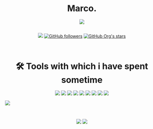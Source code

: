 <h1 align="center">Marco.</h1>

<p align="center"><a><img src="https://avatars.githubusercontent.com/u/37117103?s=230&u=e61b28deccade0c11f516a6648d90c32c93895c8&"></a></p>
<h2></h2>
<p align="center">
<a href="https://github.com/Mawco"><img src="https://komarev.com/ghpvc/?username=Mawco&color=blueviolet&style=flat-square"></a>
<a href="https://github.com/Mawco?tab=followers"><img alt="GitHub followers" src="https://img.shields.io/github/followers/Mawco?color=blueviolet&label=Mawco%27s%20GitHub%20Followers&logo=Github&style=flat-square"></a>
<a href="https://github.com/Mawco?tab=repositories"><img alt="GitHub Org's stars" src="https://img.shields.io/github/stars/Mawco?color=blueviolet&label=Mawco%27s%20GitHub%20Stars&logo=github&style=flat-square"></a>
</p>

<br>
<h1 align="center">🛠️ Tools with which i have spent sometime</h1>
<p align="center">
	<img src="https://img.shields.io/badge/node.js%20-%2343853D.svg?&style=for-the-badge&logo=node.js&logoColor=white"/>
	<img src="https://img.shields.io/badge/javascript%20-%23323330.svg?&style=for-the-badge&logo=javascript&logoColor=%23F7DF1E"/>
	<img src="https://img.shields.io/badge/html5%20-%23E34F26.svg?&style=for-the-badge&logo=html5&logoColor=white"/>
	<img src="https://img.shields.io/badge/css3%20-%231572B6.svg?&style=for-the-badge&logo=css3&logoColor=white"/>
	<img src="https://img.shields.io/badge/express.js%20-%23404d59.svg?&style=for-the-badge"/>
	<img src="https://img.shields.io/badge/react%20-%2320232a.svg?&style=for-the-badge&logo=react&logoColor=%2361DAFB"/>
	<img src="https://img.shields.io/badge/bootstrap%20-%23563D7C.svg?&style=for-the-badge&logo=bootstrap&logoColor=white"/>
	<img src="https://img.shields.io/badge/github%20-%23121011.svg?&style=for-the-badge&logo=github&logoColor=white"/>
	<img src ="https://img.shields.io/badge/MongoDB-%234ea94b.svg?&style=for-the-badge&logo=mongodb&logoColor=white"/></p>
	<img src ="https://img.shields.io/badge/RethinkDB-1c505f.svg?&style=for-the-badge"/></p>

<br>
<p align="center">
<a href="https://github.com/Mawco"><img src="https://github-readme-stats.vercel.app/api?username=Mawco&show_icons=true&bg_color=1e272e&text_color=999&icon_color=ff3f34&title_color=ff5e57"></a>
<a href="https://github.com/Mawco?tab=repositories"><img src="https://github-readme-stats.vercel.app/api/wakatime?username=Mawco&show_icons=true&bg_color=1e272e&text_color=999&icon_color=ff3f34&title_color=ff5e57"></a>
</p>
